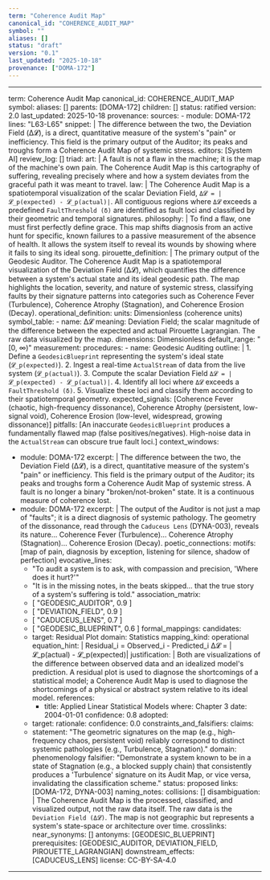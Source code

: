 ```yaml
---
term: "Coherence Audit Map"
canonical_id: "COHERENCE_AUDIT_MAP"
symbol: ""
aliases: []
status: "draft"
version: "0.1"
last_updated: "2025-10-18"
provenance: ["DOMA-172"]
---
```


---
term: Coherence Audit Map
canonical_id: COHERENCE_AUDIT_MAP
symbol:
aliases: []
parents: [DOMA-172]
children: []
status: ratified
version: 2.0
last_updated: 2025-10-18
provenance:
  sources:
    - module: DOMA-172
      lines: "L63-L65"
      snippet: |
        The difference between the two, the Deviation Field (Δ𝓛), is a direct, quantitative measure of the system's "pain" or inefficiency. This field is the primary output of the Auditor; its peaks and troughs form a Coherence Audit Map of systemic stress.
  editors: [System AI]
  review_log: []
triad:
  art: |
    A fault is not a flaw in the machine; it is the map of the machine's own pain. The Coherence Audit Map is this cartography of suffering, revealing precisely where and how a system deviates from the graceful path it was meant to travel.
  law: |
    The Coherence Audit Map is a spatiotemporal visualization of the scalar Deviation Field, `Δ𝓛 = |𝓛_p(expected) - 𝓛_p(actual)|`. All contiguous regions where `Δ𝓛` exceeds a predefined `FaultThreshold (δ)` are identified as fault loci and classified by their geometric and temporal signatures.
  philosophy: |
    To find a flaw, one must first perfectly define grace. This map shifts diagnosis from an active hunt for specific, known failures to a passive measurement of the absence of health. It allows the system itself to reveal its wounds by showing where it fails to sing its ideal song.
pirouette_definition: |
  The primary output of the Geodesic Auditor. The Coherence Audit Map is a spatiotemporal visualization of the Deviation Field (Δ𝓛), which quantifies the difference between a system's actual state and its ideal geodesic path. The map highlights the location, severity, and nature of systemic stress, classifying faults by their signature patterns into categories such as Coherence Fever (Turbulence), Coherence Atrophy (Stagnation), and Coherence Erosion (Decay).
operational_definition:
  units: Dimensionless (coherence units)
  symbol_table:
    - name: Δ𝓛
      meaning: Deviation Field; the scalar magnitude of the difference between the expected and actual Pirouette Lagrangian. The raw data visualized by the map.
      dimensions: Dimensionless
      default_range: "[0, ∞)"
  measurement:
    procedures:
      - name: Geodesic Auditing
        outline: |
          1.  Define a `GeodesicBlueprint` representing the system's ideal state (`𝓛_p(expected)`).
          2.  Ingest a real-time `ActualStream` of data from the live system (`𝓛_p(actual)`).
          3.  Compute the scalar Deviation Field `Δ𝓛 = |𝓛_p(expected) - 𝓛_p(actual)|`.
          4.  Identify all loci where `Δ𝓛` exceeds a `FaultThreshold (δ)`.
          5.  Visualize these loci and classify them according to their spatiotemporal geometry.
        expected_signals: [Coherence Fever (chaotic, high-frequency dissonance), Coherence Atrophy (persistent, low-signal void), Coherence Erosion (low-level, widespread, growing dissonance)]
        pitfalls: [An inaccurate `GeodesicBlueprint` produces a fundamentally flawed map (false positives/negatives). High-noise data in the `ActualStream` can obscure true fault loci.]
context_windows:
  - module: DOMA-172
    excerpt: |
      The difference between the two, the Deviation Field (Δ𝓛), is a direct, quantitative measure of the system's "pain" or inefficiency. This field is the primary output of the Auditor; its peaks and troughs form a Coherence Audit Map of systemic stress. A fault is no longer a binary "broken/not-broken" state. It is a continuous measure of coherence lost.
  - module: DOMA-172
    excerpt: |
      The output of the Auditor is not just a map of "faults"; it is a direct diagnosis of systemic pathology. The geometry of the dissonance, read through the `Caduceus Lens` (DYNA-003), reveals its nature... Coherence Fever (Turbulence)... Coherence Atrophy (Stagnation)... Coherence Erosion (Decay).
poetic_connections:
  motifs: [map of pain, diagnosis by exception, listening for silence, shadow of perfection]
  evocative_lines:
    - "To audit a system is to ask, with compassion and precision, 'Where does it hurt?'"
    - "It is in the missing notes, in the beats skipped... that the true story of a system's suffering is told."
  association_matrix:
    - [ "GEODESIC_AUDITOR", 0.9 ]
    - [ "DEVIATION_FIELD", 0.9 ]
    - [ "CADUCEUS_LENS", 0.7 ]
    - [ "GEODESIC_BLUEPRINT", 0.6 ]
formal_mappings:
  candidates:
    - target: Residual Plot
      domain: Statistics
      mapping_kind: operational
      equation_hint: |
        Residual_i = Observed_i - Predicted_i
        Δ𝓛 = |𝓛_p(actual) - 𝓛_p(expected)|
      justification: |
        Both are visualizations of the difference between observed data and an idealized model's prediction. A residual plot is used to diagnose the shortcomings of a statistical model; a Coherence Audit Map is used to diagnose the shortcomings of a physical or abstract system relative to its ideal model.
      references:
        - title: Applied Linear Statistical Models
          where: Chapter 3
          date: 2004-01-01
      confidence: 0.8
  adopted:
    - target:
      rationale:
      confidence: 0.0
constraints_and_falsifiers:
  claims:
    - statement: "The geometric signatures on the map (e.g., high-frequency chaos, persistent void) reliably correspond to distinct systemic pathologies (e.g., Turbulence, Stagnation)."
      domain: phenomenology
      falsifier: "Demonstrate a system known to be in a state of Stagnation (e.g., a blocked supply chain) that consistently produces a 'Turbulence' signature on its Audit Map, or vice versa, invalidating the classification scheme."
      status: proposed
      links: [DOMA-172, DYNA-003]
naming_notes:
  collisions: []
  disambiguation: |
    The Coherence Audit Map is the processed, classified, and visualized output, not the raw data itself. The raw data is the `Deviation Field (Δ𝓛)`. The map is not geographic but represents a system's state-space or architecture over time.
crosslinks:
  near_synonyms: []
  antonyms: [GEODESIC_BLUEPRINT]
  prerequisites: [GEODESIC_AUDITOR, DEVIATION_FIELD, PIROUETTE_LAGRANGIAN]
  downstream_effects: [CADUCEUS_LENS]
license: CC-BY-SA-4.0
---